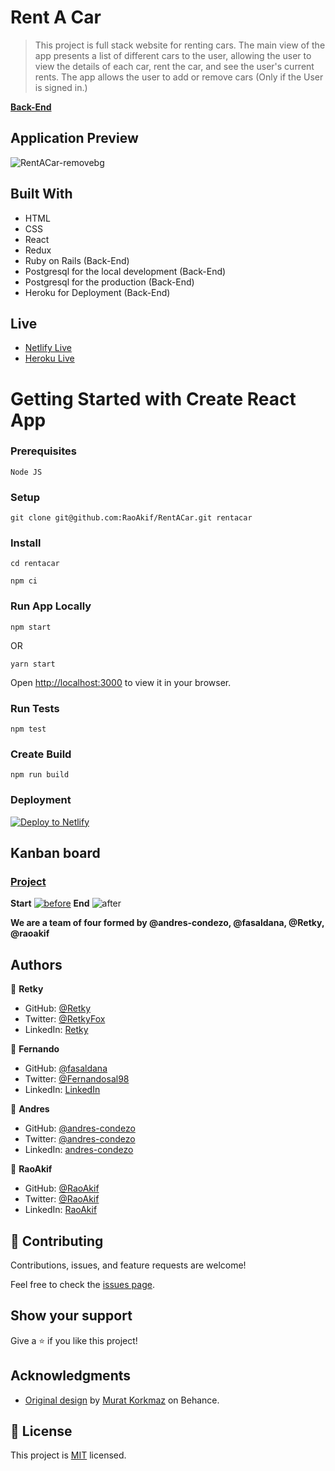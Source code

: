 # Rent A Car

> This project is full stack website for renting cars. The main view of the app presents a list of different cars to the user, allowing the user to view the details of each car, rent the car, and see the user's current rents. The app allows the user to add or remove cars (Only if the User is signed in.)

**[Back-End](https://github.com/Retky/RentACar-Backend)**

## Application Preview
![RentACar-removebg](https://user-images.githubusercontent.com/61361037/186997206-ad3751ce-8a7e-4341-bfed-b140f9a79e7b.png)

## Built With
- HTML
- CSS
- React
- Redux
- Ruby on Rails (Back-End)
- Postgresql for the local development (Back-End)
- Postgresql for the production (Back-End)
- Heroku for Deployment (Back-End)

## Live
 * [Netlify Live](https://rent-a-car-frontend.netlify.app/)
 * [Heroku Live](https://rent-a-car-bk.herokuapp.com/api/v1/)

# Getting Started with Create React App
### Prerequisites
`Node JS`

### Setup
```
git clone git@github.com:RaoAkif/RentACar.git rentacar
```
### Install
```
cd rentacar
```
```
npm ci
```

### Run App Locally
```
npm start
```
OR
```
yarn start
```
Open [http://localhost:3000](http://localhost:3000) to view it in your browser.

### Run Tests
```
npm test
```

### Create Build
```
npm run build
```

### Deployment
[![Deploy to Netlify](https://www.netlify.com/img/deploy/button.svg)](https://app.netlify.com/start/deploy?repository=https://github.com/RaoAkif/RentACar)


## Kanban board
### [Project](https://github.com/users/RaoAkif/projects/10)
**Start**
[![before](https://user-images.githubusercontent.com/61361037/184034736-8a40837c-5733-4689-93e5-68d8283013f5.png)](https://github.com/RaoAkif/RentACar-Frontend/issues/28)
**End**
![after](https://user-images.githubusercontent.com/93499010/186792488-41f54ee1-25a6-4eee-a87a-86cb488c5e9a.PNG)

**We are a team of four formed by @andres-condezo, @fasaldana, @Retky, @raoakif**

## Authors

👤 **Retky**

- GitHub: [@Retky](https://github.com/Retky "J. Luis Arredondo GitHub")
- Twitter: [@RetkyFox](https://twitter.com/retkyFox "J. Luis Arredondo Twitter")
- LinkedIn: [Retky](https://www.linkedin.com/in/Retky "J. Luis Arredondo LinkedIn")

👤 **Fernando**

- GitHub: [@fasaldana](https://github.com/fasaldana)
- Twitter: [@Fernandosal98](https://twitter.com/Fernandosal98)
- LinkedIn: [LinkedIn](https://www.linkedin.com/in/fernando-saldana-8bbb89228/)

👤 **Andres**

- GitHub: [@andres-condezo](https://github.com/andres-condezo)
- Twitter: [@andres-condezo](https://twitter.com/andres_condezo)
- LinkedIn: [andres-condezo](https://www.linkedin.com/in/andres-condezo/)

👤 **RaoAkif**

- GitHub: [@RaoAkif](https://github.com/RaoAkif)
- Twitter: [@RaoAkif](https://twitter.com/RaoAkif)
- LinkedIn: [RaoAkif](https://linkedin.com/in/RaoAkif)

## 🤝 Contributing

Contributions, issues, and feature requests are welcome!

Feel free to check the [issues page](../../issues/).

## Show your support

Give a ⭐️ if you like this project!

## Acknowledgments

-  [Original design](https://www.behance.net/gallery/26425031/Vespa-Responsive-Redesign) by [Murat Korkmaz](https://www.behance.net/muratk) on Behance.

## 📝 License

This project is [MIT](./MIT.md) licensed.
